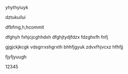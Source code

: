 yhythyiuyk

dztukuilui

dfbfmg,h,hcommit

dfghyh
fxhjcjcghhdxh
dfghjtydjfdzx
fdzghxfh
fnfj

gjgjckjkcgk
vdsgrrxshgrxth
bhhfjgyuk
zdvxfhjvcxz
hfhfjj

fjyfjyuugh

12345